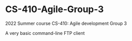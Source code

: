 # CS-410-Agile-Group-3
2022 Summer course CS-410: Agile development Group 3 

A very basic command-line FTP client
